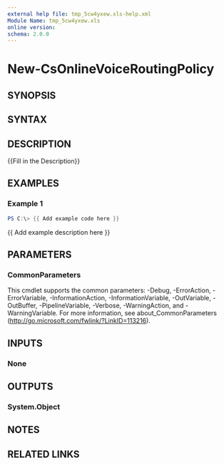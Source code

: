 ```yaml
---
external help file: tmp_5cw4yxew.xls-help.xml
Module Name: tmp_5cw4yxew.xls
online version:
schema: 2.0.0
---
```


# New-CsOnlineVoiceRoutingPolicy

## SYNOPSIS

## SYNTAX

## DESCRIPTION
{{Fill in the Description}}

## EXAMPLES

### Example 1
```powershell
PS C:\> {{ Add example code here }}
```

{{ Add example description here }}

## PARAMETERS

### CommonParameters
This cmdlet supports the common parameters: -Debug, -ErrorAction, -ErrorVariable, -InformationAction, -InformationVariable, -OutVariable, -OutBuffer, -PipelineVariable, -Verbose, -WarningAction, and -WarningVariable.
For more information, see about_CommonParameters (http://go.microsoft.com/fwlink/?LinkID=113216).

## INPUTS

### None


## OUTPUTS

### System.Object

## NOTES

## RELATED LINKS
